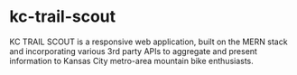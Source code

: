 # kc-trail-scout
KC TRAIL SCOUT is a responsive web application, built on the MERN stack and incorporating various 3rd party APIs to aggregate and present information to Kansas City metro-area mountain bike enthusiasts.
